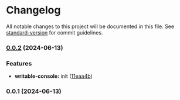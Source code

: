 # Changelog

All notable changes to this project will be documented in this file. See [standard-version](https://github.com/conventional-changelog/standard-version) for commit guidelines.

### [0.0.2](https://github.com/snomiao/writable-console/compare/v0.0.1...v0.0.2) (2024-06-13)


### Features

* **writable-console:** init ([11eaa4b](https://github.com/snomiao/writable-console/commit/11eaa4b3491f3adcccc4af9433a3a1bce3db8873))

### 0.0.1 (2024-06-13)
